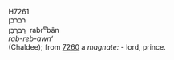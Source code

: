 <body>
  <p>H7261<br>  רברבן  <br> רַברְבָן  ‎  rabr<sup>e</sup>bân  <br><i>rab-reb-awn‘ </i><br>(Chaldee); from <a href="h7260.htm">7260</a>  a <i>magnate: - </i>lord, prince.<br></p>
 </body>